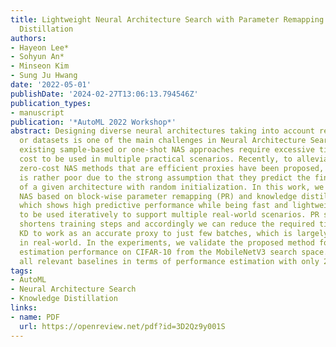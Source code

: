 ```yaml
---
title: Lightweight Neural Architecture Search with Parameter Remapping and Knowledge
  Distillation
authors:
- Hayeon Lee*
- Sohyun An*
- Minseon Kim
- Sung Ju Hwang
date: '2022-05-01'
publishDate: '2024-02-27T13:06:13.794546Z'
publication_types:
- manuscript
publication: '*AutoML 2022 Workshop*'
abstract: Designing diverse neural architectures taking into account resource constraints
  or datasets is one of the main challenges in Neural Architecture Search (NAS). However,
  existing sample-based or one-shot NAS approaches require excessive time or computational
  cost to be used in multiple practical scenarios. Recently, to alleviate such issues,
  zero-cost NAS methods that are efficient proxies have been proposed, yet their performance
  is rather poor due to the strong assumption that they predict the final performance
  of a given architecture with random initialization. In this work, we propose a novel
  NAS based on block-wise parameter remapping (PR) and knowledge distillation (KD),
  which shows high predictive performance while being fast and lightweight enough
  to be used iteratively to support multiple real-world scenarios. PR significantly
  shortens training steps and accordingly we can reduce the required time/data for
  KD to work as an accurate proxy to just few batches, which is largely practical
  in real-world. In the experiments, we validate the proposed method for its accuracy
  estimation performance on CIFAR-10 from the MobileNetV3 search space. It outperforms
  all relevant baselines in terms of performance estimation with only 20 batches.
tags:
- AutoML
- Neural Architecture Search
- Knowledge Distillation
links:
- name: PDF
  url: https://openreview.net/pdf?id=3D2Qz9y001S
---
```

